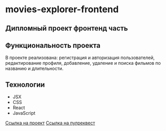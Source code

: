 # movies-explorer-frontend

## Дипломный проект фронтенд часть

## Функциональность проекта
В проекте реализована: регистрация и авторизация пользователей, редактирование профиля, добавление, удаление и поиска фильмов по названию и длительности.

## Технологии
* JSX
* CSS
* React
* JavaScript

[Ссылка на проект](https://denwer.nomoredomains.sbs/)
[Ссылка на пулреквест](https://github.com/Denwer81/movies-explorer-frontend/pull/2)
